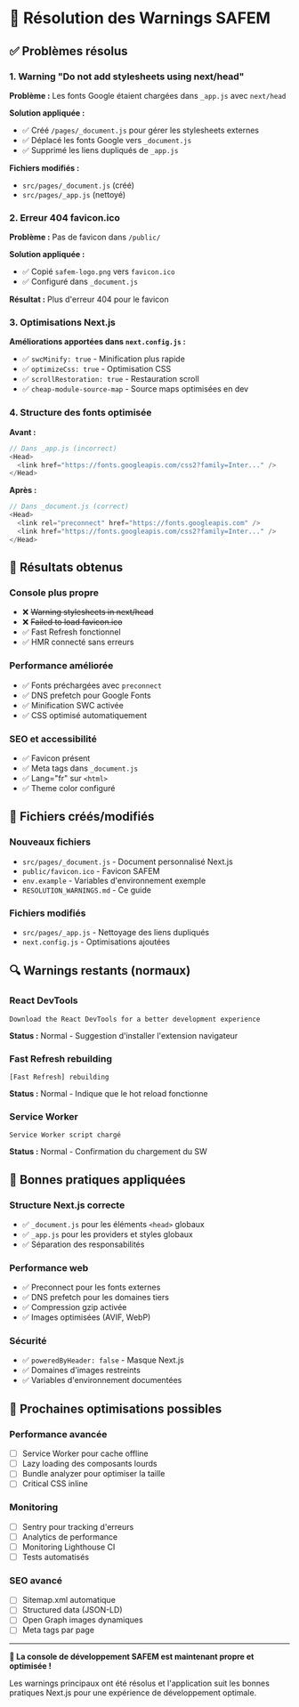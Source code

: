 # 🔧 Résolution des Warnings SAFEM

## ✅ Problèmes résolus

### 1. Warning "Do not add stylesheets using next/head"

**Problème :** Les fonts Google étaient chargées dans `_app.js` avec `next/head`

**Solution appliquée :**
- ✅ Créé `/pages/_document.js` pour gérer les stylesheets externes
- ✅ Déplacé les fonts Google vers `_document.js`
- ✅ Supprimé les liens dupliqués de `_app.js`

**Fichiers modifiés :**
- `src/pages/_document.js` (créé)
- `src/pages/_app.js` (nettoyé)

### 2. Erreur 404 favicon.ico

**Problème :** Pas de favicon dans `/public/`

**Solution appliquée :**
- ✅ Copié `safem-logo.png` vers `favicon.ico`
- ✅ Configuré dans `_document.js`

**Résultat :** Plus d'erreur 404 pour le favicon

### 3. Optimisations Next.js

**Améliorations apportées dans `next.config.js` :**
- ✅ `swcMinify: true` - Minification plus rapide
- ✅ `optimizeCss: true` - Optimisation CSS
- ✅ `scrollRestoration: true` - Restauration scroll
- ✅ `cheap-module-source-map` - Source maps optimisées en dev

### 4. Structure des fonts optimisée

**Avant :**
```javascript
// Dans _app.js (incorrect)
<Head>
  <link href="https://fonts.googleapis.com/css2?family=Inter..." />
</Head>
```

**Après :**
```javascript
// Dans _document.js (correct)
<Head>
  <link rel="preconnect" href="https://fonts.googleapis.com" />
  <link href="https://fonts.googleapis.com/css2?family=Inter..." />
</Head>
```

## 🚀 Résultats obtenus

### Console plus propre
- ❌ ~~Warning stylesheets in next/head~~
- ❌ ~~Failed to load favicon.ico~~
- ✅ Fast Refresh fonctionnel
- ✅ HMR connecté sans erreurs

### Performance améliorée
- ✅ Fonts préchargées avec `preconnect`
- ✅ DNS prefetch pour Google Fonts
- ✅ Minification SWC activée
- ✅ CSS optimisé automatiquement

### SEO et accessibilité
- ✅ Favicon présent
- ✅ Meta tags dans `_document.js`
- ✅ Lang="fr" sur `<html>`
- ✅ Theme color configuré

## 📁 Fichiers créés/modifiés

### Nouveaux fichiers
- `src/pages/_document.js` - Document personnalisé Next.js
- `public/favicon.ico` - Favicon SAFEM
- `env.example` - Variables d'environnement exemple
- `RESOLUTION_WARNINGS.md` - Ce guide

### Fichiers modifiés
- `src/pages/_app.js` - Nettoyage des liens dupliqués
- `next.config.js` - Optimisations ajoutées

## 🔍 Warnings restants (normaux)

### React DevTools
```
Download the React DevTools for a better development experience
```
**Status :** Normal - Suggestion d'installer l'extension navigateur

### Fast Refresh rebuilding
```
[Fast Refresh] rebuilding
```
**Status :** Normal - Indique que le hot reload fonctionne

### Service Worker
```
Service Worker script chargé
```
**Status :** Normal - Confirmation du chargement du SW

## 🎯 Bonnes pratiques appliquées

### Structure Next.js correcte
- ✅ `_document.js` pour les éléments `<head>` globaux
- ✅ `_app.js` pour les providers et styles globaux
- ✅ Séparation des responsabilités

### Performance web
- ✅ Preconnect pour les fonts externes
- ✅ DNS prefetch pour les domaines tiers
- ✅ Compression gzip activée
- ✅ Images optimisées (AVIF, WebP)

### Sécurité
- ✅ `poweredByHeader: false` - Masque Next.js
- ✅ Domaines d'images restreints
- ✅ Variables d'environnement documentées

## 🚀 Prochaines optimisations possibles

### Performance avancée
- [ ] Service Worker pour cache offline
- [ ] Lazy loading des composants lourds
- [ ] Bundle analyzer pour optimiser la taille
- [ ] Critical CSS inline

### Monitoring
- [ ] Sentry pour tracking d'erreurs
- [ ] Analytics de performance
- [ ] Monitoring Lighthouse CI
- [ ] Tests automatisés

### SEO avancé
- [ ] Sitemap.xml automatique
- [ ] Structured data (JSON-LD)
- [ ] Open Graph images dynamiques
- [ ] Meta tags par page

---

**🎉 La console de développement SAFEM est maintenant propre et optimisée !**

Les warnings principaux ont été résolus et l'application suit les bonnes pratiques Next.js pour une expérience de développement optimale.
